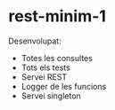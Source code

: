 # rest-minim-1
Desenvolupat:
- Totes les consultes
- Tots els tests
- Servei REST
- Logger de les funcions
- Servei singleton
